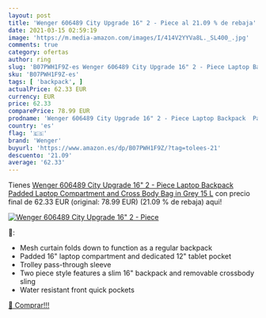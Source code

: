 ```yaml
---
layout: post
title: 'Wenger 606489 City Upgrade 16" 2 - Piece al 21.09 % de rebaja'
date: 2021-03-15 02:59:19
image: 'https://m.media-amazon.com/images/I/414V2YYVa8L._SL400_.jpg'
comments: true
category: ofertas
author: ring
slug: 'B07PWH1F9Z-es Wenger 606489 City Upgrade 16" 2 - Piece Laptop Backpack...'
sku: 'B07PWH1F9Z-es'
tags: [ 'backpack', ]
actualPrice: 62.33 EUR
currency: EUR
price: 62.33
comparePrice: 78.99 EUR
prodname: 'Wenger 606489 City Upgrade 16" 2 - Piece Laptop Backpack  Padded Laptop Compartment and Cross Body Bag in Grey  15 L'
country: 'es'
flag: '🇪🇸'
brand: 'Wenger'
buyurl: 'https://www.amazon.es/dp/B07PWH1F9Z/?tag=tolees-21'
descuento: '21.09'
average: '62.33'
---
```


Tienes [Wenger 606489 City Upgrade 16" 2 - Piece Laptop Backpack  Padded Laptop Compartment and Cross Body Bag in Grey  15 L](https://www.amazon.es/dp/B07PWH1F9Z/?tag=tolees-21) con precio final de  62.33 EUR (original: 78.99 EUR) (21.09 %  de rebaja) aqui!

[![Wenger 606489 City Upgrade 16" 2 - Piece](https://m.media-amazon.com/images/I/414V2YYVa8L._SL400_.jpg)](https://www.amazon.es/dp/B07PWH1F9Z/?tag=tolees-21)

🔎:

- Mesh curtain folds down to function as a regular backpack
- Padded 16" laptop compartment and dedicated 12" tablet pocket
- Trolley pass-through sleeve
- Two piece style features a slim 16" backpack and removable crossbody sling
- Water resistant front quick pockets

[🛒 Comprar!!!](https://www.amazon.es/dp/B07PWH1F9Z/?tag=tolees-21)
